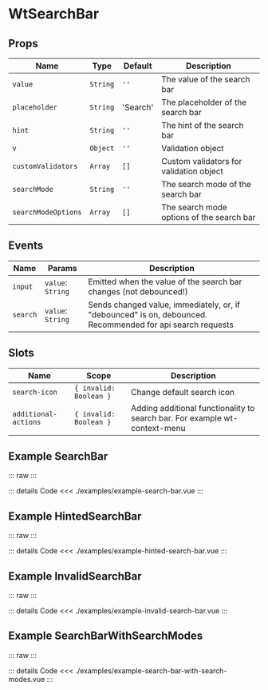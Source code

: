 <script setup>
import ExampleSearchBar from './examples/example-search-bar.vue';
import ExampleHintedSearchBar from './examples/example-hinted-search-bar.vue';
import ExampleInvalidSearchBar from './examples/example-invalid-search-bar.vue';
import ExampleSearchBarWithSearchModes from './examples/example-search-bar-with-search-modes.vue';
</script>

# WtSearchBar

## Props

| Name                | Type     | Default  | Description                               |
| ------------------- | -------- | -------- | ----------------------------------------- |
| `value`             | `String` | `''`     | The value of the search bar               |
| `placeholder`       | `String` | 'Search' | The placeholder of the search bar         |
| `hint`              | `String` | `''`     | The hint of the search bar                |
| `v`                 | `Object` | `''`     | Validation object                         |
| `customValidators`  | `Array`  | `[]`     | Custom validators for validation object   |
| `searchMode`        | `String` | `''`     | The search mode of the search bar         |
| `searchModeOptions` | `Array`  | `[]`     | The search mode options of the search bar |

## Events

| Name     | Params            | Description                                                                                                |
| -------- | ----------------- | ---------------------------------------------------------------------------------------------------------- |
| `input`  | `value`: `String` | Emitted when the value of the search bar changes (not debounced!)                                          |
| `search` | `value`: `String` | Sends changed value, immediately, or, if "debounced" is on, debounced. Recommended for api search requests |

## Slots

| Name                 | Scope                  | Description                                                                |
| -------------------- | ---------------------- | -------------------------------------------------------------------------- |
| `search-icon`        | `{ invalid: Boolean }` | Change default search icon                                                 |
| `additional-actions` | `{ invalid: Boolean }` | Adding additional functionality to search bar. For example wt-context-menu |

## Example SearchBar

::: raw
<ExampleSearchBar/>
:::

::: details Code
<<< ./examples/example-search-bar.vue
:::

## Example HintedSearchBar

::: raw
<ExampleHintedSearchBar/>
:::

::: details Code
<<< ./examples/example-hinted-search-bar.vue
:::

## Example InvalidSearchBar

::: raw
<ExampleInvalidSearchBar/>
:::

::: details Code
<<< ./examples/example-invalid-search-bar.vue
:::

## Example SearchBarWithSearchModes

::: raw
<ExampleSearchBarWithSearchModes />
:::

::: details Code
<<< ./examples/example-search-bar-with-search-modes.vue
:::
